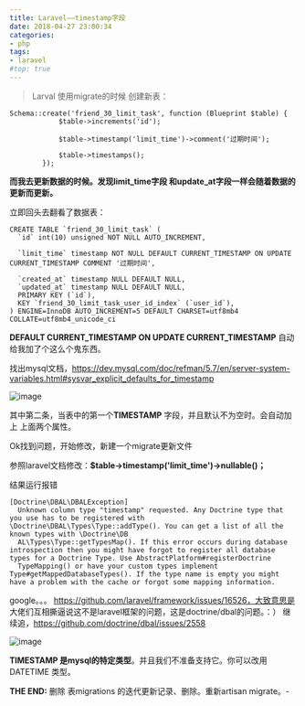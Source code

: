 ```yaml
---
title: Laravel——timestamp字段
date: 2018-04-27 23:00:34
categories:
- php
tags:
- laravel
#top: true
---
```



> Larval  使用migrate的时候 创建新表：

```
Schema::create('friend_30_limit_task', function (Blueprint $table) {
            $table->increments('id');

            $table->timestamp('limit_time')->comment('过期时间');

            $table->timestamps();
        });
```

**而我去更新数据的时候。发现limit_time字段 和update_at字段一样会随着数据的更新而更新。**

立即回头去翻看了数据表：

```
CREATE TABLE `friend_30_limit_task` (
  `id` int(10) unsigned NOT NULL AUTO_INCREMENT,

  `limit_time` timestamp NOT NULL DEFAULT CURRENT_TIMESTAMP ON UPDATE CURRENT_TIMESTAMP COMMENT '过期时间',

  `created_at` timestamp NULL DEFAULT NULL,
  `updated_at` timestamp NULL DEFAULT NULL,
  PRIMARY KEY (`id`),
  KEY `friend_30_limit_task_user_id_index` (`user_id`),
) ENGINE=InnoDB AUTO_INCREMENT=5 DEFAULT CHARSET=utf8mb4 COLLATE=utf8mb4_unicode_ci
```

**DEFAULT CURRENT_TIMESTAMP ON UPDATE CURRENT_TIMESTAMP** 自动给我加了个这么个鬼东西。

找出mysql文档，https://dev.mysql.com/doc/refman/5.7/en/server-system-variables.html#sysvar_explicit_defaults_for_timestamp


![image](https://user-images.githubusercontent.com/9856659/54903040-e10ace00-4f15-11e9-95fa-1028531b64f9.png)

其中第二条，当表中的第一个**TIMESTAMP** 字段，并且默认不为空时。会自动加上 上面两个属性。

Ok找到问题，开始修改，新建一个migrate更新文件

参照laravel文档修改：**$table->timestamp('limit_time')->nullable()；**


结果运行报错
```
[Doctrine\DBAL\DBALException]
  Unknown column type "timestamp" requested. Any Doctrine type that you use has to be registered with \Doctrine\DBAL\Types\Type::addType(). You can get a list of all the known types with \Doctrine\DB
  AL\Types\Type::getTypesMap(). If this error occurs during database introspection then you might have forgot to register all database types for a Doctrine Type. Use AbstractPlatform#registerDoctrine
  TypeMapping() or have your custom types implement Type#getMappedDatabaseTypes(). If the type name is empty you might have a problem with the cache or forgot some mapping information.
```
google。。。
https://github.com/laravel/framework/issues/16526，大致意思是 大佬们互相撕逼说这不是laravel框架的问题，这是doctrine/dbal的问题。：）
继续追，https://github.com/doctrine/dbal/issues/2558

![image](https://user-images.githubusercontent.com/9856659/54903130-24653c80-4f16-11e9-8117-dd30411073c4.png)

**TIMESTAMP 是mysql的特定类型**。并且我们不准备支持它。你可以改用DATETIME 类型。

**THE END:**
删除 表migrations 的迭代更新记录、删除。重新artisan migrate。-
